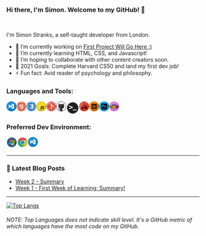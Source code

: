 ### Hi there, I'm Simon. Welcome to my GitHub! 👋

<br>

I'm Simon Stranks, a self-taught developer from London.

- 🔭 I’m currently working on [First Project Will Go Here :)]()
- 🌱 I’m currently learning HTML, CSS, and Javascript!
- 👯 I’m hoping to collaborate with other content creators soon.
- 🥅 2021 Goals: Complete Harvard CS50 and land my first dev job!
- ⚡ Fun fact: Avid reader of psychology and philosophy.

### Languages and Tools:

<img align="left" alt="Visual Studio Code" width="26px" title ="VSCode" src="https://github.com/SStranks/MyFirstRepository/blob/master/Icons/VSCode2.png" />
<img align="left" alt="HTML5" width="26px" title ="HTML5" src="https://github.com/SStranks/MyFirstRepository/blob/master/Icons/HTML.png" />
<img align="left" alt="CSS3" width="26px" title ="CSS3" src="https://github.com/SStranks/MyFirstRepository/blob/master/Icons/CSS.png" />
<img align="left" alt="CSS3" width="26px" title ="JavaScript" src="https://github.com/SStranks/MyFirstRepository/blob/master/Icons/JS.png" />
<img align="left" alt="Git" width="26px" title ="GIT" src="https://github.com/SStranks/MyFirstRepository/blob/master/Icons/GIT.png" />
<img align="left" alt="GitHub" width="26px" title ="GitHub" src="https://github.com/SStranks/MyFirstRepository/blob/master/Icons/GitHub.png" />
<img align="left" alt="Terminal" width="34px" title ="Terminal" src="https://github.com/SStranks/MyFirstRepository/blob/master/Icons/Terminal.png" />
<img align="left" alt="Terminal" width="26px" title ="AutoCAD" src="https://github.com/SStranks/MyFirstRepository/blob/master/Icons/CAD.png" />
<img align="left" alt="Terminal" width="26px" title ="Adobe Illustrator" src="https://github.com/SStranks/MyFirstRepository/blob/master/Icons/Ai.png" />
<img align="left" alt="Terminal" width="26px" title ="Adobe Photoshop" src="https://github.com/SStranks/MyFirstRepository/blob/master/Icons/Ps.png" />
<img align="left" alt="Terminal" width="26px" title ="VBA" src="https://github.com/SStranks/MyFirstRepository/blob/master/Icons/VBA.png" />

<br>
<br>

### Preferred Dev Environment:

<img align="left" alt="CSS3" width="28px" title ="Microsoft Windows" src="https://github.com/SStranks/MyFirstRepository/blob/master/Icons/OS_Windows.png" />
<img align="left" alt="CSS3" width="28px" title ="Chrome" src="https://github.com/SStranks/MyFirstRepository/blob/master/Icons/Chrome.png" />
<img align="left" alt="Visual Studio Code" title ="VSCode" width="26px" src="https://github.com/SStranks/MyFirstRepository/blob/master/Icons/VSCode2.png" />

<br>
<br>

---

### 📕 Latest Blog Posts

<!-- BLOG-POST-LIST:START -->
- [Week 2 - Summary](https://dev.to/sstranks/week-2-summary-3kdd)
- [Week 1 - First Week of Learning; Summary!](https://dev.to/sstranks/week-1-first-week-of-learning-summary-2eo4)
<!-- BLOG-POST-LIST:END -->

---

[![Top Langs](https://github-readme-stats.vercel.app/api/top-langs/?username=SStranks&layout=compact)](https://github.com/SStranks/github-readme-stats)

###### NOTE: Top Languages does not indicate skill level. It's a GitHub metric of which languages have the most code on my GitHub.
